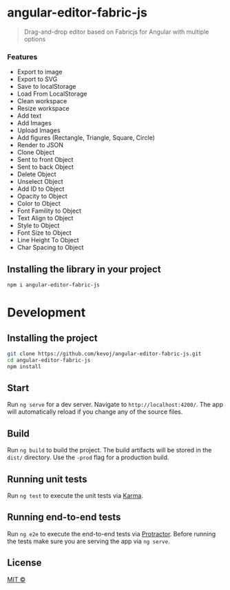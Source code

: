 # angular-editor-fabric-js

> Drag-and-drop editor based on Fabricjs for Angular with multiple options



### Features
* Export to image
* Export to SVG
* Save to localStorage
* Load From LocalStorage
* Clean workspace
* Resize workspace
* Add text
* Add Images
* Upload Images
* Add figures (Rectangle, Triangle, Square, Circle)
* Render to JSON
* Clone Object
* Sent to front Object
* Sent to back Object
* Delete Object
* Unselect Object
* Add ID to Object
* Opacity to Object
* Color to Object
* Font Famility to Object
* Text Align to Object
* Style to Object
* Font Size to Object
* Line Height To Object
* Char Spacing to Object

## Installing the library in your project

```bash
npm i angular-editor-fabric-js
```

# Development

## Installing the project

```bash
git clone https://github.com/kevoj/angular-editor-fabric-js.git
cd angular-editor-fabric-js
npm install
```
## Start

Run `ng serve` for a dev server. Navigate to `http://localhost:4200/`. The app will automatically reload if you change any of the source files.

## Build

Run `ng build` to build the project. The build artifacts will be stored in the `dist/` directory. Use the `-prod` flag for a production build.

## Running unit tests

Run `ng test` to execute the unit tests via [Karma](https://karma-runner.github.io).

## Running end-to-end tests

Run `ng e2e` to execute the end-to-end tests via [Protractor](http://www.protractortest.org/).
Before running the tests make sure you are serving the app via `ng serve`.

## License
[MIT ©](https://github.com/kevoj/angular-editor-fabric-js/blob/master/LICENSE)
